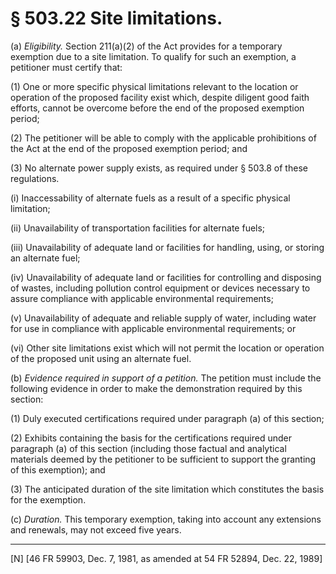 # § 503.22   Site limitations.

(a) *Eligibility.* Section 211(a)(2) of the Act provides for a temporary exemption due to a site limitation. To qualify for such an exemption, a petitioner must certify that:


(1) One or more specific physical limitations relevant to the location or operation of the proposed facility exist which, despite diligent good faith efforts, cannot be overcome before the end of the proposed exemption period;


(2) The petitioner will be able to comply with the applicable prohibitions of the Act at the end of the proposed exemption period; and


(3) No alternate power supply exists, as required under § 503.8 of these regulations. 


(i) Inaccessability of alternate fuels as a result of a specific physical limitation;


(ii) Unavailability of transportation facilities for alternate fuels;


(iii) Unavailability of adequate land or facilities for handling, using, or storing an alternate fuel;


(iv) Unavailability of adequate land or facilities for controlling and disposing of wastes, including pollution control equipment or devices necessary to assure compliance with applicable environmental requirements;


(v) Unavailability of adequate and reliable supply of water, including water for use in compliance with applicable environmental requirements; or


(vi) Other site limitations exist which will not permit the location or operation of the proposed unit using an alternate fuel.


(b) *Evidence required in support of a petition.* The petition must include the following evidence in order to make the demonstration required by this section:


(1) Duly executed certifications required under paragraph (a) of this section;


(2) Exhibits containing the basis for the certifications required under paragraph (a) of this section (including those factual and analytical materials deemed by the petitioner to be sufficient to support the granting of this exemption); and


(3) The anticipated duration of the site limitation which constitutes the basis for the exemption.


(c) *Duration.* This temporary exemption, taking into account any extensions and renewals, may not exceed five years.



---

[N] [46 FR 59903, Dec. 7, 1981, as amended at 54 FR 52894, Dec. 22, 1989]





